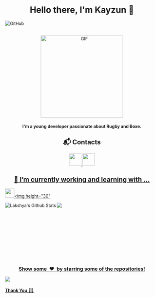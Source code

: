   
<p>
  <h1 align="center"><b>Hello there, I'm Kayzun 👋</b></h1>
</p>

![GitHub](https://komarev.com/ghpvc/?username=KayzunYT&style=plastic)

  <p align="center">

  <br>
  <img height="270px" alt="GIF" src="https://i.pinimg.com/originals/e4/26/70/e426702edf874b181aced1e2fa5c6cde.gif" />
  <br>
  <h4 align="center"> I'm a young developer passionate about <strong>Rugby</strong> and <strong>Boxe</strong>.
  </p>

  <h2 align='center'>📬 Contacts</h2>

  <p align="center">
  <a href="https://twitter.com/KayzunEnY"><img height="40" src="https://img.shields.io/badge/Twitter-1DA1F2?style=for-the-badge&logo=twitter&logoColor=white">
  <img height="40" src="https://discord.c99.nl/widget/theme-3/353276676261543947.png">

  <h2 align='center'>🔭  I’m currently working and learning with ...</h2>
  <p align="center">

  <img height="30" src="https://img.shields.io/badge/Java-ED8B00?style=for-the-badge&logo=java&logoColor=white"><img height="30"   
    
  <img align="left" src="https://github-readme-stats.vercel.app/api?username=KayzunYT&show_icons=true&title_color=fff&icon_color=79ff97&text_color=efefef&bg_color=24292e" alt="Lakshya's Github Stats">

  <img align="left" src="https://github-readme-stats.vercel.app/api/top-langs/?username=KayzunYT&show_icons=true&hide_border=true&theme=radical">

</br></br></br></br></br></br></br></br></br>

<br>

<div align="center">
<h3 align="center">Show some &nbsp;❤️&nbsp; by starring some of the repositories!</h3>
</div><img src="https://github.com/punitkmryh/punitkmryh/blob/master/wave.svg" />

#### Thank You 🙏🏼


<!--[website]: -->
[twitter]: https://twitter.com/KayzunEnY
